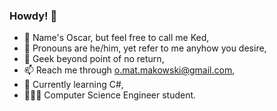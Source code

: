 ### Howdy! 👋
- 🤗 Name's Oscar, but feel free to call me Ked,
- 📌 Pronouns are he/him, yet refer to me anyhow you desire,
- 🦎 Geek beyond point of no return,
- 📫 Reach me through o.mat.makowski@gmail.com,
- 🌿 Currently learning C#,
- 👨🏻‍🎓 Computer Science Engineer student.    
<!--
**Kedjian/Kedjian** is a ✨ _special_ ✨ repository because its `README.md` (this file) appears on your GitHub profile.

Here are some ideas to get you started:

- 🔭 I’m currently working on ...
- 🌱 I’m currently learning ...
- 👯 I’m looking to collaborate on ...
- 🤔 I’m looking for help with ...
- 📫 How to reach me: ...
- 😄 Pronouns: ...
- ⚡ Fun fact: ...
-->
